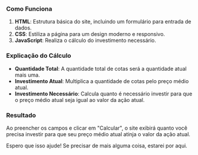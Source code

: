 ### Como Funciona

1. **HTML**: Estrutura básica do site, incluindo um formulário para entrada de dados.
2. **CSS**: Estiliza a página para um design moderno e responsivo.
3. **JavaScript**: Realiza o cálculo do investimento necessário.

### Explicação do Cálculo

- **Quantidade Total**: A quantidade total de cotas será a quantidade atual mais uma.
- **Investimento Atual**: Multiplica a quantidade de cotas pelo preço médio atual.
- **Investimento Necessário**: Calcula quanto é necessário investir para que o preço médio atual seja igual ao valor da ação atual.

### Resultado

Ao preencher os campos e clicar em "Calcular", o site exibirá quanto você precisa investir para que seu preço médio atual atinja o valor da ação atual. 

Espero que isso ajude! Se precisar de mais alguma coisa, estarei por aqui.
